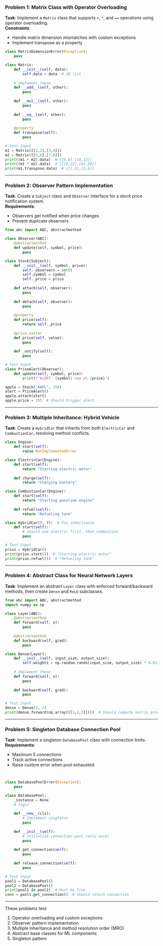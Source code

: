 

### **Problem 1: Matrix Class with Operator Overloading**
**Task**: Implement a `Matrix` class that supports `+`, `*`, and `==` operations using operator overloading.  
**Constraints**:  
- Handle matrix dimension mismatches with custom exceptions  
- Implement transpose as a property  

```python
class MatrixDimensionError(Exception):
    pass

class Matrix:
    def __init__(self, data):
        self.data = data  # 2D list
    
    # Implement these
    def __add__(self, other):
        pass
    
    def __mul__(self, other):
        pass
    
    def __eq__(self, other):
        pass
    
    @property
    def transpose(self):
        pass

# Test Input
m1 = Matrix([[1,2],[3,4]])
m2 = Matrix([[5,6],[7,8]])
print((m1 + m2).data)  # [[6,8],[10,12]]
print((m1 * m2).data)  # [[19,22],[43,50]]
print(m1.transpose.data)  # [[1,3],[2,4]]
```

---

### **Problem 2: Observer Pattern Implementation**
**Task**: Create a `Subject` class and `Observer` interface for a stock price notification system.  
**Requirements**:  
- Observers get notified when price changes  
- Prevent duplicate observers  

```python
from abc import ABC, abstractmethod

class Observer(ABC):
    @abstractmethod
    def update(self, symbol, price):
        pass

class Stock(Subject):
    def __init__(self, symbol, price):
        self._observers = set()
        self.symbol = symbol
        self._price = price
    
    def attach(self, observer):
        pass
    
    def detach(self, observer):
        pass
    
    @property
    def price(self):
        return self._price
    
    @price.setter
    def price(self, value):
        pass
    
    def _notify(self):
        pass

# Test Input
class PriceAlert(Observer):
    def update(self, symbol, price):
        print(f"ALERT: {symbol} now at {price}")

apple = Stock("AAPL", 150)
alert = PriceAlert()
apple.attach(alert)
apple.price = 155  # Should trigger alert
```

---

### **Problem 3: Multiple Inheritance: Hybrid Vehicle**
**Task**: Create a `HybridCar` that inherits from both `ElectricCar` and `CombustionCar`, resolving method conflicts.  

```python
class Engine:
    def start(self):
        raise NotImplementedError

class ElectricCar(Engine):
    def start(self):
        return "Starting electric motor"
    
    def charge(self):
        return "Charging battery"

class CombustionCar(Engine):
    def start(self):
        return "Starting gasoline engine"
    
    def refuel(self):
        return "Refueling tank"

class HybridCar(?, ?):  # Fix inheritance
    def start(self):
        # Should use electric first, then combustion
        pass

# Test Input
prius = HybridCar()
print(prius.start())  # "Starting electric motor"
print(prius.refuel())  # "Refueling tank"
```

---

### **Problem 4: Abstract Class for Neural Network Layers**
**Task**: Implement an abstract `Layer` class with enforced forward/backward methods, then create `Dense` and `ReLU` subclasses.  

```python
from abc import ABC, abstractmethod
import numpy as np

class Layer(ABC):
    @abstractmethod
    def forward(self, x):
        pass
    
    @abstractmethod
    def backward(self, grad):
        pass

class Dense(Layer):
    def __init__(self, input_size, output_size):
        self.weights = np.random.randn(input_size, output_size) * 0.01
    
    # Implement these
    def forward(self, x):
        pass
    
    def backward(self, grad):
        pass

# Test Input
dense = Dense(3, 2)
print(dense.forward(np.array([[1,2,3]])))  # Should compute matrix product
```

---

### **Problem 5: Singleton Database Connection Pool**
**Task**: Implement a singleton `DatabasePool` class with connection limits.  
**Requirements**:  
- Maximum 5 connections  
- Track active connections  
- Raise custom error when pool exhausted  

```python


class DatabasePoolError(Exception):
    pass

class DatabasePool:
    _instance = None
    # logic
    
    def __new__(cls):
        # Implement singleton 
        pass
    
    def __init__(self):
        # Initialize connection pool (only once)
        pass
    
    def get_connection(self):
        pass
    
    def release_connection(self):
        pass

# Test Input
pool1 = DatabasePool()
pool2 = DatabasePool()
print(pool1 is pool2)  # Must be True
conn = pool1.get_connection()  # Should return connection
```

---

These problems test:  
1. Operator overloading and custom exceptions  
2. Observer pattern implementation  
3. Multiple inheritance and method resolution order (MRO)  
4. Abstract base classes for ML components  
5. Singleton pattern 

